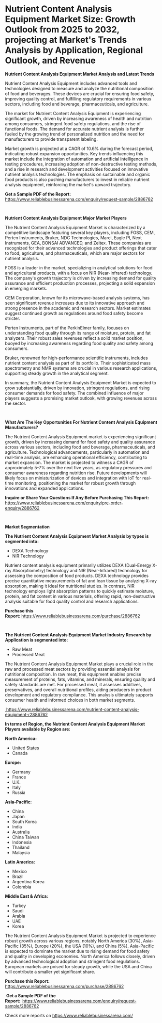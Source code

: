 <p><h1>Nutrient Content Analysis Equipment Market Size: Growth Outlook from 2025 to 2032, projecting at Market's Trends Analysis by Application, Regional Outlook, and Revenue</h1></p><p><strong>Nutrient Content Analysis Equipment Market Analysis and Latest Trends</strong></p>
<p><p>Nutrient Content Analysis Equipment includes advanced tools and technologies designed to measure and analyze the nutritional composition of food and beverages. These devices are crucial for ensuring food safety, improving quality control, and fulfilling regulatory requirements in various sectors, including food and beverage, pharmaceuticals, and agriculture. </p><p>The market for Nutrient Content Analysis Equipment is experiencing significant growth, driven by increasing awareness of health and nutrition among consumers, stringent food safety regulations, and the rise of functional foods. The demand for accurate nutrient analysis is further fueled by the growing trend of personalized nutrition and the need for manufacturers to provide transparent labeling.</p><p>Market growth is projected at a CAGR of 10.6% during the forecast period, indicating robust expansion opportunities. Key trends influencing this market include the integration of automation and artificial intelligence in testing procedures, increasing adoption of non-destructive testing methods, and a rise in research and development activities focused on innovative nutrient analysis technologies. The emphasis on sustainable and organic food products is also pushing manufacturers to invest in reliable nutrient analysis equipment, reinforcing the market's upward trajectory.</p></p>
<p><strong>Get a Sample PDF of the Report:&nbsp;</strong> <a href="https://www.reliablebusinessarena.com/enquiry/request-sample/2886762?utm_campaign=3173&utm_medium=2&utm_source=Github&utm_content=ia&utm_term=13032025&utm_id=nutrient-content-analysis-equipment">https://www.reliablebusinessarena.com/enquiry/request-sample/2886762</a></p>
<p>&nbsp;</p>
<p><strong>Nutrient Content Analysis Equipment Major Market Players</strong></p>
<p><p>The Nutrient Content Analysis Equipment Market is characterized by a competitive landscape featuring several key players, including FOSS, CEM, Perten Instruments, Bruker, NDC Technologies, Marel, Eagle PI, Next Instruments, GEA, BONSAI ADVANCED, and Zeltex. These companies are recognized for their advanced technologies and product offerings that cater to food, agriculture, and pharmaceuticals, which are major sectors for nutrient analysis.</p><p>FOSS is a leader in the market, specializing in analytical solutions for food and agricultural products, with a focus on NIR (Near-Infrared) technology. The company's growth trajectory is driven by increasing demand for quality assurance and efficient production processes, projecting a solid expansion in emerging markets.</p><p>CEM Corporation, known for its microwave-based analysis systems, has seen significant revenue increases due to its innovative approach and strong presence in the academic and research sectors. Market estimates suggest continued growth as regulations around food safety become stricter.</p><p>Perten Instruments, part of the PerkinElmer family, focuses on understanding food quality through its range of moisture, protein, and fat analyzers. Their robust sales revenues reflect a solid market position, buoyed by increasing awareness regarding food quality and safety among consumers.</p><p>Bruker, renowned for high-performance scientific instruments, includes nutrient content analysis as part of its portfolio. Their sophisticated mass spectrometry and NMR systems are crucial in various research applications, supporting steady growth in the analytical segment.</p><p>In summary, the Nutrient Content Analysis Equipment Market is expected to grow substantially, driven by innovation, stringent regulations, and rising consumer demands for food safety. The combined influence of major players suggests a promising market outlook, with growing revenues across the sector.</p></p>
<p>&nbsp;</p>
<p><strong>What Are The Key Opportunities For Nutrient Content Analysis Equipment Manufacturers?</strong></p>
<p><p>The Nutrient Content Analysis Equipment market is experiencing significant growth, driven by increasing demand for food safety and quality assurance across various sectors, including food and beverage, pharmaceuticals, and agriculture. Technological advancements, particularly in automation and real-time analysis, are enhancing operational efficiency, contributing to market expansion. The market is projected to witness a CAGR of approximately 5-7% over the next five years, as regulatory pressures and consumer awareness regarding nutrition rise. Future developments will likely focus on miniaturization of devices and integration with IoT for real-time monitoring, positioning the market for robust growth through innovations and expanded applications.</p></p>
<p><strong>Inquire or Share Your Questions If Any Before Purchasing This Report:</strong> <a href="https://www.reliablebusinessarena.com/enquiry/pre-order-enquiry/2886762?utm_campaign=3173&utm_medium=2&utm_source=Github&utm_content=ia&utm_term=13032025&utm_id=nutrient-content-analysis-equipment">https://www.reliablebusinessarena.com/enquiry/pre-order-enquiry/2886762</a></p>
<p>&nbsp;</p>
<p><strong>Market Segmentation</strong></p>
<p><strong>The Nutrient Content Analysis Equipment Market Analysis by types is segmented into:</strong></p>
<p><ul><li>DEXA Technology</li><li>NIR Technology</li></ul></p>
<p><p>Nutrient content analysis equipment primarily utilizes DEXA (Dual-Energy X-ray Absorptiometry) technology and NIR (Near-Infrared) technology for assessing the composition of food products. DEXA technology provides precise quantitative measurements of fat and lean tissue by analyzing X-ray absorption, making it ideal for nutritional studies. In contrast, NIR technology employs light absorption patterns to quickly estimate moisture, protein, and fat content in various materials, offering rapid, non-destructive analysis suitable for food quality control and research applications.</p></p>
<p><strong>Purchase this Report:&nbsp;</strong><a href="https://www.reliablebusinessarena.com/purchase/2886762?utm_campaign=3173&utm_medium=2&utm_source=Github&utm_content=ia&utm_term=13032025&utm_id=nutrient-content-analysis-equipment">https://www.reliablebusinessarena.com/purchase/2886762</a></p>
<p>&nbsp;</p>
<p><strong>The Nutrient Content Analysis Equipment Market Industry Research by Application is segmented into:</strong></p>
<p><ul><li>Raw Meat</li><li>Processed Meat</li></ul></p>
<p><p>The Nutrient Content Analysis Equipment Market plays a crucial role in the raw and processed meat sectors by providing essential analysis for nutritional composition. In raw meat, this equipment enables precise measurement of proteins, fats, vitamins, and minerals, ensuring quality and safety standards are met. For processed meat, it assesses additives, preservatives, and overall nutritional profiles, aiding producers in product development and regulatory compliance. This analysis ultimately supports consumer health and informed choices in both market segments.</p></p>
<p><a href="https://www.reliablebusinessarena.com/nutrient-content-analysis-equipment-r2886762?utm_campaign=3173&utm_medium=2&utm_source=Github&utm_content=ia&utm_term=13032025&utm_id=nutrient-content-analysis-equipment">&nbsp;https://www.reliablebusinessarena.com/nutrient-content-analysis-equipment-r2886762</a></p>
<p><strong>In terms of Region, the Nutrient Content Analysis Equipment Market Players available by Region are:</strong></p>
<p>
    <p> <strong> North America: </strong>
        <ul>
            <li>United States</li>
            <li>Canada</li>
        </ul>
        </p> 
    <p> <strong> Europe: </strong>
        <ul>
            <li>Germany</li>
            <li>France</li>
            <li>U.K.</li>
            <li>Italy</li>
            <li>Russia</li>
        </ul>
        </p> 
    <p> <strong> Asia-Pacific: </strong>
        <ul>
            <li>China</li>
            <li>Japan</li>
            <li>South Korea</li>
            <li>India</li>
            <li>Australia</li>
            <li>China Taiwan</li>
            <li>Indonesia</li>
            <li>Thailand</li>
            <li>Malaysia</li>
        </ul>
        </p> 
    <p> <strong> Latin America: </strong>
        <ul>
            <li>Mexico</li>
            <li>Brazil</li>
            <li>Argentina Korea</li>
            <li>Colombia</li>
        </ul>
        </p> 
    <p> <strong> Middle East & Africa: </strong>
        <ul>
            <li>Turkey</li>
            <li>Saudi</li>
            <li>Arabia</li>
            <li>UAE</li>
            <li>Korea</li>
        </ul>
    </p>
    </p>
<p><p>The Nutrient Content Analysis Equipment Market is projected to experience robust growth across various regions, notably North America (30%), Asia-Pacific (35%), Europe (20%), the USA (10%), and China (5%). Asia-Pacific is expected to dominate the market due to rising demand for food safety and quality in developing economies. North America follows closely, driven by advanced technological adoption and stringent food regulations. European markets are poised for steady growth, while the USA and China will contribute a smaller yet significant share.</p></p>
<p><strong>Purchase this Report: </strong><a href="https://www.reliablebusinessarena.com/purchase/2886762?utm_campaign=3173&utm_medium=2&utm_source=Github&utm_content=ia&utm_term=13032025&utm_id=nutrient-content-analysis-equipment">https://www.reliablebusinessarena.com/purchase/2886762</a></p>
<p>&nbsp;<strong>Get a Sample PDF of the Report:&nbsp;&nbsp;</strong><a href="https://www.reliablebusinessarena.com/enquiry/request-sample/2886762?utm_campaign=3173&utm_medium=2&utm_source=Github&utm_content=ia&utm_term=13032025&utm_id=nutrient-content-analysis-equipment">https://www.reliablebusinessarena.com/enquiry/request-sample/2886762</a></p>
<p><strong></strong></p>
<p>Check more reports on <a href="https://www.reliablebusinessarena.com/?utm_campaign=3173&utm_medium=2&utm_source=Github&utm_content=ia&utm_term=13032025&utm_id=nutrient-content-analysis-equipment">https://www.reliablebusinessarena.com/</a></p>